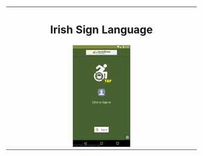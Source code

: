 <table>
		<th colspan="3"><h1><b>Irish Sign Language</b></h1></th>
  <tr>
    <td></td>
    <td width="33%"><img src="https://github.com/iluso-6/NCI_Final_Project/blob/master/screenshots/image039.png?raw=true"/></td>
    <td>
    </td>

<br><br>

  </tr>
  
</table>
